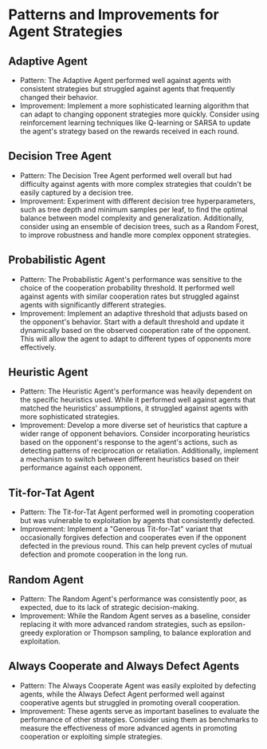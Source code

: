 # Patterns and Improvements for Agent Strategies

## Adaptive Agent
- Pattern: The Adaptive Agent performed well against agents with consistent strategies but struggled against agents that frequently changed their behavior.
- Improvement: Implement a more sophisticated learning algorithm that can adapt to changing opponent strategies more quickly. Consider using reinforcement learning techniques like Q-learning or SARSA to update the agent's strategy based on the rewards received in each round.

## Decision Tree Agent
- Pattern: The Decision Tree Agent performed well overall but had difficulty against agents with more complex strategies that couldn't be easily captured by a decision tree.
- Improvement: Experiment with different decision tree hyperparameters, such as tree depth and minimum samples per leaf, to find the optimal balance between model complexity and generalization. Additionally, consider using an ensemble of decision trees, such as a Random Forest, to improve robustness and handle more complex opponent strategies.

## Probabilistic Agent
- Pattern: The Probabilistic Agent's performance was sensitive to the choice of the cooperation probability threshold. It performed well against agents with similar cooperation rates but struggled against agents with significantly different strategies.
- Improvement: Implement an adaptive threshold that adjusts based on the opponent's behavior. Start with a default threshold and update it dynamically based on the observed cooperation rate of the opponent. This will allow the agent to adapt to different types of opponents more effectively.

## Heuristic Agent
- Pattern: The Heuristic Agent's performance was heavily dependent on the specific heuristics used. While it performed well against agents that matched the heuristics' assumptions, it struggled against agents with more sophisticated strategies.
- Improvement: Develop a more diverse set of heuristics that capture a wider range of opponent behaviors. Consider incorporating heuristics based on the opponent's response to the agent's actions, such as detecting patterns of reciprocation or retaliation. Additionally, implement a mechanism to switch between different heuristics based on their performance against each opponent.

## Tit-for-Tat Agent
- Pattern: The Tit-for-Tat Agent performed well in promoting cooperation but was vulnerable to exploitation by agents that consistently defected.
- Improvement: Implement a "Generous Tit-for-Tat" variant that occasionally forgives defection and cooperates even if the opponent defected in the previous round. This can help prevent cycles of mutual defection and promote cooperation in the long run.

## Random Agent
- Pattern: The Random Agent's performance was consistently poor, as expected, due to its lack of strategic decision-making.
- Improvement: While the Random Agent serves as a baseline, consider replacing it with more advanced random strategies, such as epsilon-greedy exploration or Thompson sampling, to balance exploration and exploitation.

## Always Cooperate and Always Defect Agents
- Pattern: The Always Cooperate Agent was easily exploited by defecting agents, while the Always Defect Agent performed well against cooperative agents but struggled in promoting overall cooperation.
- Improvement: These agents serve as important baselines to evaluate the performance of other strategies. Consider using them as benchmarks to measure the effectiveness of more advanced agents in promoting cooperation or exploiting simple strategies.
